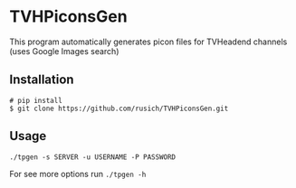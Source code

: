 # TVHPiconsGen
This program automatically generates picon files for TVHeadend channels (uses Google Images search)

## Installation
```shell
# pip install
$ git clone https://github.com/rusich/TVHPiconsGen.git
```

## Usage
```shell
./tpgen -s SERVER -u USERNAME -P PASSWORD
```

For see more options run `./tpgen -h`